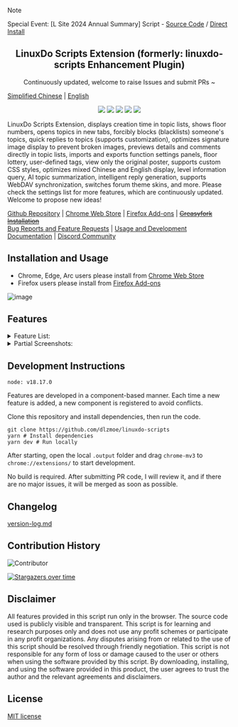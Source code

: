 > [!NOTE]
> Special Event: [L Site 2024 Annual Summary] Script - [Source Code](./plugin/summary.user.js) / [Direct Install](https://raw.githubusercontent.com/dlzmoe/linuxdo-scripts/refs/heads/main/plugin/summary.user.js)

<h2 align="center">LinuxDo Scripts Extension (formerly: linuxdo-scripts Enhancement Plugin)</h2>
<p align="center">Continuously updated, welcome to raise Issues and submit PRs ~</p>

[Simplified Chinese](https://github.com/dlzmoe/linuxdo-scripts/blob/main/README.md) | [English](https://github.com/dlzmoe/linuxdo-scripts/blob/main/README_EN.md)

<p align="center">
<img src="https://img.shields.io/github/v/release/dlzmoe/linuxdo-scripts?style=flat-square&label=LinuxDo Scripts Extension&labelColor=%235D5D5D&color=%23E97435">
<img src="https://img.shields.io/github/last-commit/dlzmoe/linuxdo-scripts?style=flat-square&">
<img src="https://img.shields.io/github/stars/dlzmoe/linuxdo-scripts?style=flat-square&label=Github%20Stars">
<img src="https://img.shields.io/chrome-web-store/users/fbgblmjbeebanackldpbmpacppflgmlj?style=flat-square&label=Chrome%20Web%20Store">
<img src="https://img.shields.io/github/license/dlzmoe/linuxdo-scripts?style=flat-square&">
</p>

LinuxDo Scripts Extension, displays creation time in topic lists, shows floor numbers, opens topics in new tabs, forcibly blocks (blacklists) someone's topics, quick replies to topics (supports customization), optimizes signature image display to prevent broken images, previews details and comments directly in topic lists, imports and exports function settings panels, floor lottery, user-defined tags, view only the original poster, supports custom CSS styles, optimizes mixed Chinese and English display, level information query, AI topic summarization, intelligent reply generation, supports WebDAV synchronization, switches forum theme skins, and more. Please check the settings list for more features, which are continuously updated. Welcome to propose new ideas!

[Github Repository](https://github.com/dlzmoe/linuxdo-scripts) |
[Chrome Web Store](https://chromewebstore.google.com/detail/fbgblmjbeebanackldpbmpacppflgmlj) |
[Firefox Add-ons](https://addons.mozilla.org/zh-CN/firefox/addon/linux_do-scripts/) |
~~[Greasyfork Installation](https://greasyfork.org/scripts/501827)~~   
[Bug Reports and Feature Requests](https://github.com/dlzmoe/linuxdo-scripts/issues/new/choose) |
[Usage and Development Documentation](https://linuxdo-scripts-docs.netlify.app/) |
[Discord Community](https://discord.gg/n2pErsD7Kg)

## Installation and Usage

- Chrome, Edge, Arc users please install from [Chrome Web Store](https://chromewebstore.google.com/detail/fbgblmjbeebanackldpbmpacppflgmlj)
- Firefox users please install from [Firefox Add-ons](https://addons.mozilla.org/zh-CN/firefox/addon/linux_do-scripts/)

![image](https://github.com/user-attachments/assets/1553917a-1b3b-44f4-b624-2ca2a1616e4f)

## Features

<details>
<summary>Feature List:</summary>

- [x] Display creation time in topic lists
- [x] Show floor numbers
- [x] Open topics in new tabs
- [x] Forcibly block (blacklist) someone's topics
- [x] Quick replies to topics (supports customization)
- [x] Optimize signature image display to prevent broken images
- [x] Import and export function settings panels
- [x] Floor lottery
- [x] View only the original poster
- [x] Dark mode
- [x] User-defined tags
- [x] Preview details and comments directly in topic lists
- [x] Optimize comment box emoticons
- [x] Support custom CSS styles
- [x] Optimize mixed Chinese and English display
- [x] Add level information query
- [x] Switch forum emoticon styles
- [x] AI topic summarization, intelligent reply generation
- [x] Support WebDAV synchronization
- [x] Switch forum theme skins
- [x] More features, please check the settings list

</details>

<details>
<summary>Partial Screenshots:</summary>

| ![image](https://github.com/user-attachments/assets/f3fb854f-e6fd-4da4-9a9c-377b6537fab7) | ![image](https://github.com/user-attachments/assets/3b2a9e63-3939-4dbc-a00f-c713ca2c7f33) |
| ----------------------------------------------------------------------------------------- | ----------------------------------------------------------------------------------------- |
| ![image](https://github.com/user-attachments/assets/2c67ab9f-2359-4ab5-b0dd-0f257560b98b) | ![image](https://github.com/user-attachments/assets/ed4f925c-e26c-43ce-a886-fa764ac341b5) |
| ![image](https://github.com/user-attachments/assets/c6ba9abb-43aa-40ce-a4a1-b9cdae229a2d) | ![image](https://github.com/user-attachments/assets/399c1645-36e1-4fe2-a671-ae40685e87ca) |

</details>

## Development Instructions

```
node: v18.17.0
```

Features are developed in a component-based manner. Each time a new feature is added, a new component is registered to avoid conflicts.

Clone this repository and install dependencies, then run the code.

```shell
git clone https://github.com/dlzmoe/linuxdo-scripts
yarn # Install dependencies
yarn dev # Run locally
```

After starting, open the local `.output` folder and drag `chrome-mv3` to `chrome://extensions/` to start development.

No build is required. After submitting PR code, I will review it, and if there are no major issues, it will be merged as soon as possible.

## Changelog

[version-log.md](https://github.com/dlzmoe/linuxdo-scripts/blob/main/version-log.md)

## Contribution History

![Contributor](https://contrib.rocks/image?repo=dlzmoe/linuxdo-scripts)

[![Stargazers over time](https://starchart.cc/dlzmoe/linuxdo-scripts.svg?variant=adaptive)](https://starchart.cc/dlzmoe/linuxdo-scripts)

## Disclaimer

All features provided in this script run only in the browser. The source code used is publicly visible and transparent. This script is for learning and research purposes only and does not use any profit schemes or participate in any profit organizations. Any disputes arising from or related to the use of this script should be resolved through friendly negotiation. This script is not responsible for any form of loss or damage caused to the user or others when using the software provided by this script. By downloading, installing, and using the software provided in this product, the user agrees to trust the author and the relevant agreements and disclaimers.

## License

[MIT license](https://github.com/dlzmoe/linuxdo-scripts/blob/main/LICENSE)
